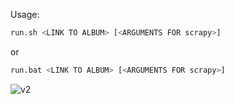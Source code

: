 Usage:

```sh
run.sh <LINK TO ALBUM> [<ARGUMENTS FOR scrapy>]
```

or

```sh
run.bat <LINK TO ALBUM> [<ARGUMENTS FOR scrapy>]
```

![v2](https://github.com/dazzlemon/khinsider-downloader/assets/30831873/dc1b2fad-6a78-425c-ab88-519ccf7d5b33)
